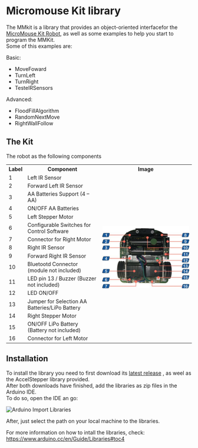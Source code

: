 # Micromouse Kit library 

The MMkit is a library that provides an object-oriented interfacefor the [MicroMouse Kit Robot](https://www.micromouse.utad.pt/?page_id=998&lang=en), as well as some examples to help you start to program the MMKit. \
Some of this examples are: 

Basic: 
- MoveFoward
- TurnLeft
- TurnRight
- TesteIRSensors 

Advanced: 
- FloodFillAlgorithm
- RandomNextMove
- RightWallFollow

## The Kit

The robot as the following components

<table>
  <tr>
    <th>Label</th>
    <th>Component</th>
    <th>Image</th>
  <tr>
    <td>1</td>
    <td>Left IR Sensor</td>
    <td rowspan="16"><img src="https://raw.githubusercontent.com/micromouse-utad/MMKit-PH/master/imgs/mmkit_components.jpeg"</img></td>
  </tr>
  <tr>
    <td>2</td>
    <td>Forward Left IR Sensor</td>
  </tr>
  <tr>
    <td>3</td>
    <td>AA Batteries Support (4 – AA)</td>
  </tr>
  <tr>
    <td>4</td>
    <td>ON/OFF AA Batteries</td>
  </tr>
  <tr>
    <td>5</td>
    <td>Left Stepper Motor</td>
  </tr>
  <tr>
    <td>6</td>
    <td>Configurable Switches for Control Software</td>
  </tr>
  <tr>
    <td>7</td>
    <td>Connector for Right Motor</td>
  </tr>
  <tr>
    <td>8</td>
    <td>Right IR Sensor</td>
  </tr>
  <tr>
    <td>9</td>
    <td>Forward Right IR Sensor</td>
  </tr>
  <tr>
    <td>10</td>
    <td>Bluetootd Connector (module not included)</td>
  </tr>
  <tr>
    <td>11</td>
    <td>LED pin 13 / Buzzer (Buzzer not included)</td>
  </tr>
  <tr>
    <td>12</td>
    <td>LED ON/OFF</td>
  </tr>
  <tr>
    <td>13</td>
    <td>Jumper for Selection AA Batteries/LiPo Battery</td>
  </tr>
  <tr>
    <td>14</td>
    <td>Right Stepper Motor</td>
  </tr>
  <tr>
    <td>15</td>
    <td>ON/OFF LiPo Battery (Battery not included)    </td>
  </tr>
  <tr>
    <td>16</td>
    <td>Connector for Left Motor</td>
  </tr>
</table>

## Installation

To install the library you need to first download its [latest release](https://github.com/micromouse-utad/MMKit/releases/latest)
, as weel as the AccelStepper library provided. \
After both downloads have finished, add the libraries as zip files in the Arduino IDE. \
To do so, open the IDE an go:

![Arduino Import Libraries](https://www.arduino.cc/en/uploads/Guide/ImportLibraryFromZIPFile.png)

After, just select the path on your local machine to the libraries.

For more information on how to intall the libraries, check: https://www.arduino.cc/en/Guide/Libraries#toc4
